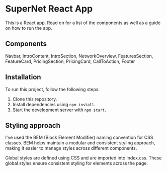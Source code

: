 # SuperNet React App

This is a React app. Read on for a list of the components as well as a guide on how to run the app. 

## Components

Navbar, 
IntroContent, 
IntroSection, 
NetworkOverview, 
FeaturesSection, 
FeatureCard, 
PricingSection, 
PricingCard, 
CallToAction, 
Footer

## Installation

To run this project, follow the following steps:

1. Clone this repository.
2. Install dependencies using `npm install`.
3. Start the development server with `npm start`.

## Styling approach

I've used the BEM (Block Element Modifier) naming convention for CSS classes. BEM helps maintain a modular and consistent styling approach, making it easier to manage styles across different components.

Global styles are defined using CSS and are imported into index.css. These global styles ensure consistent styling for elements across the page.


